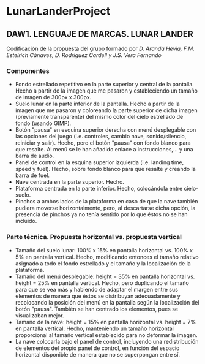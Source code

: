 # LunarLanderProject

## DAW1. LENGUAJE DE MARCAS. LUNAR LANDER

Codificación de la propuesta del grupo formado por *D. Aranda Hevia, F.M. Estelrich Cánaves, D. Rodríguez Cardell y J.S. Vera Fernando*

### Componentes

+	Fondo estrellado repetitivo en la parte superior y central de la pantalla. Hecho a partir de la imagen que me pasaron y estableciendo un tamaño de imagen de 300px x 300px.
+	Suelo lunar en la parte inferior de la pantalla. Hecho a partir de la imagen que me pasaron y coloreando la parte superior de dicha imagen (previamente transparente) del mismo color del cielo estrellado de fondo (usando GIMP).
+	Botón "pausa" en esquina superior derecha con menú desplegable con las opciones del juego (i.e. controles, cambio nave, sonido/silencio, reiniciar y salir). Hecho, pero el botón "pausa" con fondo blanco para que resalte. Al menú se le han añadido enlace a instrucciones,... y una barra de audio. 
+	Panel de control en la esquina superior izquierda (i.e. landing time, speed y fuel). Hecho, sobre fondo blanco para que resalte y creando la barra de fuel.
+	Nave centrada en la parte superior. Hecho.
+	Plataforma centrada en la parte inferior. Hecho, colocándola entre cielo-suelo.
+	Pinchos a ambos lados de la plataforma en caso de que la nave también pudiera moverse horizontalmente, pero, al descartarse dicha opción, la presencia de pinchos ya no tenía sentido por lo que éstos no se han incluido.


### Parte técnica. Propuesta horizontal vs. propuesta vertical

+	Tamaño del suelo lunar: 100% x 15% en pantalla horizontal vs. 100% x 5% en pantalla vertical. Hecho, modificando entonces el tamaño relativo asignado a todo el fondo estrellado y el tamaño y la localización de la plataforma.
+	Tamaño del menú desplegable: height = 35% en pantalla horizontal vs. height = 25% en pantalla vertical. Hecho, pero duplicando el tamaño para que se vea más y habiendo de adaptar el margen entre sus elementos de manera que éstos se distribuyan adecuadamente y recolocando la posición del menú en la pantalla según la localización del botón "pausa". También se han centrado los elementos, pues se visualizaban mejor.
+	Tamaño de la nave: height = 15% en pantalla horizontal vs. height = 7% en pantalla vertical. Hecho, manteniendo un tamaño horizontal proporcional al tamaño vertical establecido para no deformar la imagen.
+	La nave colocarla bajo el panel de control, incluyendo una redistribución de elementos del propio panel de control, en función del espacio horizontal disponible de manera que no se superpongan entre sí.

